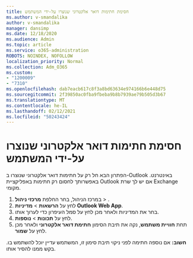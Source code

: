 ```yaml
---
title: חסימת חתימות דואר אלקטרוני שנוצרו על-ידי המשתמש
ms.author: v-smandalika
author: v-smandalika
manager: dansimp
ms.date: 12/18/2020
ms.audience: Admin
ms.topic: article
ms.service: o365-administration
ROBOTS: NOINDEX, NOFOLLOW
localization_priority: Normal
ms.collection: Adm_O365
ms.custom:
- "1200009"
- "7310"
ms.openlocfilehash: dab7eacb617c8f3a8bd63634e974166b6e448d75
ms.sourcegitcommit: 2f39850ac0fba9fbeba9b8b7939ae79b505d3b67
ms.translationtype: MT
ms.contentlocale: he-IL
ms.lasthandoff: 02/12/2021
ms.locfileid: "50243424"
---
```

# <a name="block-user-made-email-signatures"></a>חסימת חתימות דואר אלקטרוני שנוצרו על-ידי המשתמש

הפתרון הבא חל רק על חתימות דואר אלקטרוני שנוצרו ב-Outlook באינטרנט. באפשרותך לחסום רק חתימות באפליקציית Outlook אם יש לך שרת Exchange מקומי.

1. במרכז הניהול, בחר החלפת **מרכזי ניהול**  >  .
2. לחץ על **הרשאות**  >  **מדיניות Outlook Web App**.
3. בחר את המדיניות ולאחר מכן לחץ על סמל העיפרון כדי לערוך אותו.
4. לחץ על **תכונות**  >  **נוספות**.
5. תחת **חוויית משתמש**, נקה את תיבת הסימון **חתימת דואר אלקטרוני** ולאחר מכן לחץ על **שמור**.

**חשוב:** אם נוספה חתימה לפני ניקוי תיבת סימון זו, המשתמש עדיין יוכל להשתמש בו. בקש ממנו להסיר אותו.
